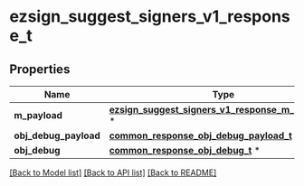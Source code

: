 # ezsign_suggest_signers_v1_response_t

## Properties
Name | Type | Description | Notes
------------ | ------------- | ------------- | -------------
**m_payload** | [**ezsign_suggest_signers_v1_response_m_payload_t**](ezsign_suggest_signers_v1_response_m_payload.md) \* |  | 
**obj_debug_payload** | [**common_response_obj_debug_payload_t**](common_response_obj_debug_payload.md) \* |  | [optional] 
**obj_debug** | [**common_response_obj_debug_t**](common_response_obj_debug.md) \* |  | [optional] 

[[Back to Model list]](../README.md#documentation-for-models) [[Back to API list]](../README.md#documentation-for-api-endpoints) [[Back to README]](../README.md)


